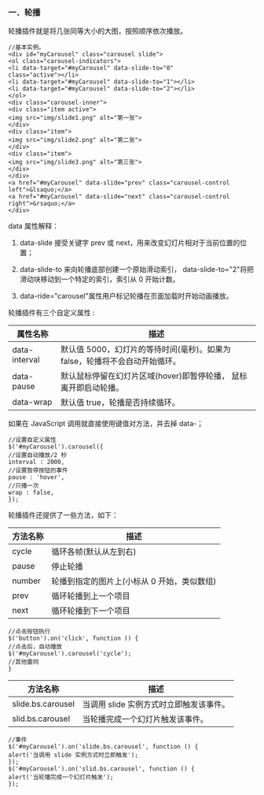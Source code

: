 ### 一．轮播

轮播插件就是将几张同等大小的大图，按照顺序依次播放。 

```
//基本实例。
<div id="myCarousel" class="carousel slide">
<ol class="carousel-indicators">
<li data-target="#myCarousel" data-slide-to="0"
class="active"></li>
<li data-target="#myCarousel" data-slide-to="1"></li>
<li data-target="#myCarousel" data-slide-to="2"></li>
</ol>
<div class="carousel-inner">
<div class="item active">
<img src="img/slide1.png" alt="第一张">
</div>
<div class="item">
<img src="img/slide2.png" alt="第二张">
</div>
<div class="item">
<img src="img/slide3.png" alt="第三张">
</div>
</div>
<a href="#myCarousel" data-slide="prev" class="carousel-control
left">&lsaquo;</a>
<a href="#myCarousel" data-slide="next" class="carousel-control
right">&rsaquo;</a>
</div>
```

data 属性解释：

1. data-slide 接受关键字 prev 或 next，用来改变幻灯片相对于当前位置的位置；
2. data-slide-to 来向轮播底部创建一个原始滑动索引， data-slide-to="2"将把滑动块移动到一个特定的索引，索引从 0 开始计数。


3. data-ride="carousel"属性用户标记轮播在页面加载时开始动画播放。

轮播插件有三个自定义属性 :

| 属性名称          | 描述                                       |
| ------------- | ---------------------------------------- |
| data-interval | 默认值 5000，幻灯片的等待时间(毫秒)。如果为false，轮播将不会自动开始循环。 |
| data-pause    | 默认鼠标停留在幻灯片区域(hover)即暂停轮播， 鼠标离开即启动轮播。     |
| data-wrap     | 默认值 true，轮播是否持续循环。                       |

如果在 JavaScript 调用就直接使用键值对方法，并去掉 data-； 

```
//设置自定义属性
$('#myCarousel').carousel({
//设置自动播放/2 秒
interval : 2000,
//设置暂停按钮的事件
pause : 'hover',
//只播一次
wrap : false,
});
```

轮播插件还提供了一些方法，如下：

| 方法名称   | 描述                       |
| ------ | ------------------------ |
| cycle  | 循环各帧(默认从左到右)             |
| pause  | 停止轮播                     |
| number | 轮播到指定的图片上(小标从 0 开始，类似数组) |
| prev   | 循环轮播到上一个项目               |
| next   | 循环轮播到下一个项目               |

```
//点击按钮执行
$('button').on('click', function () {
//点击后，自动播放
$('#myCarousel').carousel('cycle');
//其他雷同
}
```

| 方法名称              | 描述                      |
| ----------------- | ----------------------- |
| slide.bs.carousel | 当调用 slide 实例方式时立即触发该事件。 |
| slid.bs.carousel  | 当轮播完成一个幻灯片触发该事件。        |

```
//事件
$('#myCarousel').on('slide.bs.carousel', function () {
alert('当调用 slide 实例方式时立即触发');
});
$('#myCarousel').on('slid.bs.carousel', function () {
alert('当轮播完成一个幻灯片触发');
});
```

